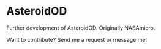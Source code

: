 # AsteroidOD
Further development of AsteroidOD. Originally NASAmicro.

Want to contribute? Send me a request or message me!

